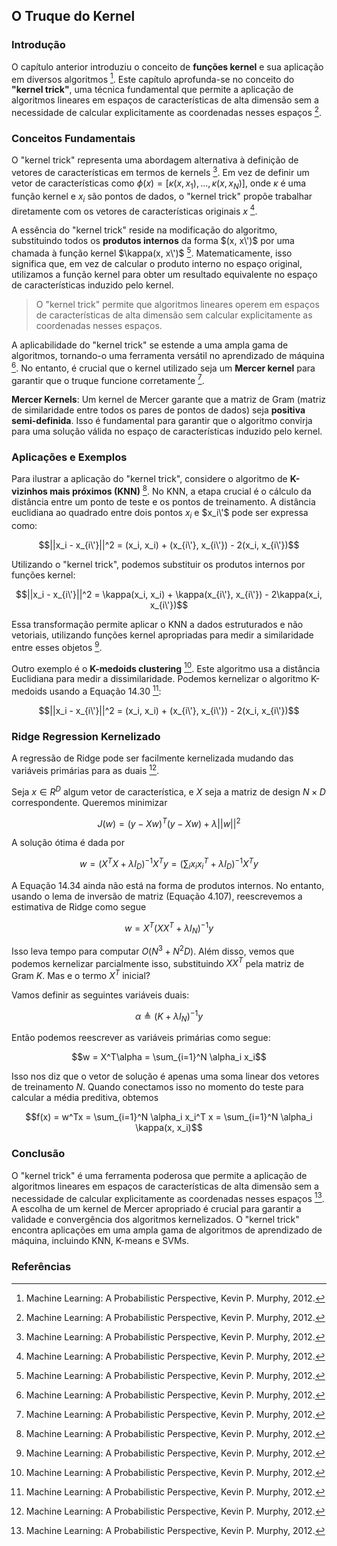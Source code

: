 ## O Truque do Kernel

### Introdução
O capítulo anterior introduziu o conceito de **funções kernel** e sua aplicação em diversos algoritmos [^1]. Este capítulo aprofunda-se no conceito do **"kernel trick"**, uma técnica fundamental que permite a aplicação de algoritmos lineares em espaços de características de alta dimensão sem a necessidade de calcular explicitamente as coordenadas nesses espaços [^1].

### Conceitos Fundamentais

O "kernel trick" representa uma abordagem alternativa à definição de vetores de características em termos de kernels [^1]. Em vez de definir um vetor de características como $\phi(x) = [\kappa(x, x_1), ..., \kappa(x, x_N)]$, onde $\kappa$ é uma função kernel e $x_i$ são pontos de dados, o "kernel trick" propõe trabalhar diretamente com os vetores de características originais $x$ [^1].

A essência do "kernel trick" reside na modificação do algoritmo, substituindo todos os **produtos internos** da forma $(x, x\')$ por uma chamada à função kernel $\kappa(x, x\')$ [^1]. Matematicamente, isso significa que, em vez de calcular o produto interno no espaço original, utilizamos a função kernel para obter um resultado equivalente no espaço de características induzido pelo kernel.

> O "kernel trick" permite que algoritmos lineares operem em espaços de características de alta dimensão sem calcular explicitamente as coordenadas nesses espaços.

A aplicabilidade do "kernel trick" se estende a uma ampla gama de algoritmos, tornando-o uma ferramenta versátil no aprendizado de máquina [^1]. No entanto, é crucial que o kernel utilizado seja um **Mercer kernel** para garantir que o truque funcione corretamente [^1].

**Mercer Kernels**: Um kernel de Mercer garante que a matriz de Gram (matriz de similaridade entre todos os pares de pontos de dados) seja **positiva semi-definida**. Isso é fundamental para garantir que o algoritmo convirja para uma solução válida no espaço de características induzido pelo kernel.

### Aplicações e Exemplos

Para ilustrar a aplicação do "kernel trick", considere o algoritmo de **K-vizinhos mais próximos (KNN)** [^1]. No KNN, a etapa crucial é o cálculo da distância entre um ponto de teste e os pontos de treinamento. A distância euclidiana ao quadrado entre dois pontos $x_i$ e $x_i\'$ pode ser expressa como:

$$||x_i - x_{i\'}||^2 = (x_i, x_i) + (x_{i\'}, x_{i\'}) - 2(x_i, x_{i\'})$$

Utilizando o "kernel trick", podemos substituir os produtos internos por funções kernel:

$$||x_i - x_{i\'}||^2 = \kappa(x_i, x_i) + \kappa(x_{i\'}, x_{i\'}) - 2\kappa(x_i, x_{i\'})$$

Essa transformação permite aplicar o KNN a dados estruturados e não vetoriais, utilizando funções kernel apropriadas para medir a similaridade entre esses objetos [^1].

Outro exemplo é o **K-medoids clustering** [^1]. Este algoritmo usa a distância Euclidiana para medir a dissimilaridade. Podemos kernelizar o algoritmo K-medoids usando a Equação 14.30 [^1]:

$$||x_i - x_{i\'}||^2 = (x_i, x_i) + (x_{i\'}, x_{i\'}) - 2(x_i, x_{i\'})$$

### Ridge Regression Kernelizado

A regressão de Ridge pode ser facilmente kernelizada mudando das variáveis primárias para as duais [^1].

Seja $x \in R^D$ algum vetor de característica, e $X$ seja a matriz de design $N \times D$ correspondente. Queremos minimizar

$$J(w) = (y - Xw)^T(y - Xw) + \lambda ||w||^2$$

A solução ótima é dada por

$$w = (X^TX + \lambda I_D)^{-1}X^Ty = (\sum_i x_ix_i^T + \lambda I_D)^{-1}X^Ty$$

A Equação 14.34 ainda não está na forma de produtos internos. No entanto, usando o lema de inversão de matriz (Equação 4.107), reescrevemos a estimativa de Ridge como segue

$$w = X^T(XX^T + \lambda I_N)^{-1}y$$

Isso leva tempo para computar $O(N^3 + N^2D)$. Além disso, vemos que podemos kernelizar parcialmente isso, substituindo $XX^T$ pela matriz de Gram $K$. Mas e o termo $X^T$ inicial?

Vamos definir as seguintes variáveis duais:

$$\alpha \triangleq (K + \lambda I_N)^{-1}y$$

Então podemos reescrever as variáveis primárias como segue:

$$w = X^T\alpha = \sum_{i=1}^N \alpha_i x_i$$

Isso nos diz que o vetor de solução é apenas uma soma linear dos vetores de treinamento $N$. Quando conectamos isso no momento do teste para calcular a média preditiva, obtemos

$$f(x) = w^Tx = \sum_{i=1}^N \alpha_i x_i^T x = \sum_{i=1}^N \alpha_i \kappa(x, x_i)$$

### Conclusão

O "kernel trick" é uma ferramenta poderosa que permite a aplicação de algoritmos lineares em espaços de características de alta dimensão sem a necessidade de calcular explicitamente as coordenadas nesses espaços [^1]. A escolha de um kernel de Mercer apropriado é crucial para garantir a validade e convergência dos algoritmos kernelizados. O "kernel trick" encontra aplicações em uma ampla gama de algoritmos de aprendizado de máquina, incluindo KNN, K-means e SVMs.

### Referências
[^1]: Machine Learning: A Probabilistic Perspective, Kevin P. Murphy, 2012.

<!-- END -->